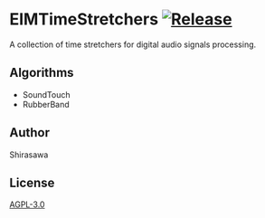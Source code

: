 # EIMTimeStretchers [![Release](https://github.com/EchoInMirror/EIMTimeStretchers/actions/workflows/release.yml/badge.svg)](https://github.com/EchoInMirror/EIMTimeStretchers/actions/workflows/release.yml)

A collection of time stretchers for digital audio signals processing.

## Algorithms

- SoundTouch
- RubberBand

## Author

Shirasawa

## License

[AGPL-3.0](LICENSE)
